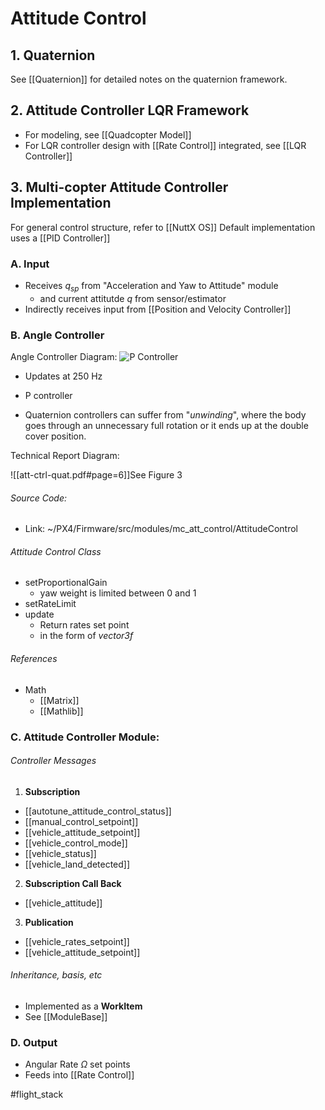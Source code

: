 # Attitude Control

## 1. Quaternion
See [[Quaternion]] for detailed notes on the quaternion framework.

## 2. Attitude Controller LQR Framework
- For modeling, see [[Quadcopter Model]]
- For LQR controller design with [[Rate Control]] integrated, see [[LQR Controller]]


## 3. Multi-copter Attitude Controller Implementation

For general control structure, refer to [[NuttX OS]]
Default implementation uses a [[PID Controller]]


### A. Input
- Receives $q_{sp}$ from "Acceleration and Yaw to Attitude" module
	- and current attitutde $q$ from sensor/estimator
- Indirectly receives input from [[Position and Velocity Controller]]

### B. Angle Controller
Angle Controller Diagram:
![P Controller](https://docs.px4.io/master/assets/img/mc_angle_diagram.90e53599.jpg)

- Updates at 250 Hz
- P controller

- Quaternion controllers can suffer from "*unwinding*", where the body goes through an unnecessary full rotation or it ends up at the double cover position. 

Technical Report Diagram:

![[att-ctrl-quat.pdf#page=6]]See Figure 3

###### Source Code:
- Link: ~/PX4/Firmware/src/modules/mc_att_control/AttitudeControl

###### Attitude Control Class
- setProportionalGain
	- yaw weight is limited between 0 and 1
- setRateLimit
- update
	- Return rates set point
	- in the form of *vector3f*

###### References
- Math
	- [[Matrix]]
	- [[Mathlib]]


### C. Attitude Controller Module:
###### Controller Messages
1. **Subscription**
- [[autotune_attitude_control_status]]
- [[manual_control_setpoint]]
- [[vehicle_attitude_setpoint]]
- [[vehicle_control_mode]]
- [[vehicle_status]]
- [[vehicle_land_detected]]

2. **Subscription Call Back**
- [[vehicle_attitude]]

3. **Publication**
- [[vehicle_rates_setpoint]]
- [[vehicle_attitude_setpoint]]

###### Inheritance, basis, etc
- Implemented as a **WorkItem**
- See [[ModuleBase]]

### D. Output
* Angular Rate $\Omega$ set points
* Feeds into [[Rate Control]]

#flight_stack